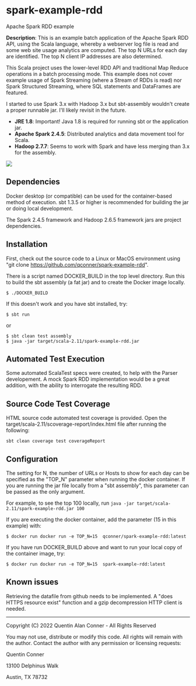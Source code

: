 # spark-example-rdd
Apache Spark RDD example

**Description**:  This is an example batch application of the Apache Spark RDD API, using the Scala language,
whereby a webserver log file is read and some web site usage analytics are computed.
The top N URLs for each day are identified.  The top N client IP addresses are also determined.

This Scala project uses the lower-level RDD API and traditional Map Reduce operations in a batch processing mode.
This example does not cover example usage of Spark Streaming (where a Stream of RDDs is read) 
nor Spark Structured Streaming, where SQL statements and DataFrames are featured.

I started to use Spark 3.x with Hadoop 3.x but sbt-assembly wouldn't create a proper runnable jar.  I'll likely revisit in the future.

  - **JRE 1.8**: Important!  Java 1.8 is required for running sbt or the application jar.
  - **Apache Spark 2.4.5**: Distributed analytics and data movement tool for Scala.
  - **Hadoop 2.7.7**:  Seems to work with Spark and have less merging than 3.x for the assembly.

![](https://www.getdeveloper.net/wp-content/uploads/2018/01/9A41ED48-70B6-4A73-B20F-3FD39883411A-e1515486109106.jpeg)

## Dependencies

Docker desktop (or compatible) can be used for the container-based method of execution.
sbt 1.3.5 or higher is recommended for building the jar or doing local development.

The Spark 2.4.5 framework and Hadoop 2.6.5 framework jars are project dependencies.

## Installation

First, check out the source code to a Linux or MacOS environment using "git clone https://github.com/qconner/spark-example-rdd".

There is a script named DOCKER_BUILD in the top level directory.  Run this to build the sbt assembly (a fat jar) and to create the Docker image locally.

```
$ ./DOCKER_BUILD
```

If this doesn't work and you have sbt installed, try:

```
$ sbt run
```

or

```
$ sbt clean test assembly
$ java -jar target/scala-2.11/spark-example-rdd.jar
```

## Automated Test Execution

Some automated ScalaTest specs were created, to help with the Parser developement.  A mock Spark RDD implementation would be a
great addition, with the ability to interrogate the resulting RDD.

## Source Code Test Coverage

HTML source code automated test coverage is provided.  Open the target/scala-2.11/scoverage-report/index.html file after
running the following:
```
sbt clean coverage test coverageReport
```

## Configuration

The setting for N, the number of URLs or Hosts to show for each day can be specified as the "TOP_N" parameter when running the docker container.
If you are running the jar file locally from a "sbt assembly", this parameter can be passed as the only argument.

For example, to see the top 100 locally, run `java -jar target/scala-2.11/spark-example-rdd.jar 100`

If you are executing the docker container, add the parameter (15 in this example) with:

```
$ docker run docker run -e TOP_N=15  qconner/spark-example-rdd:latest
```

If you have run DOCKER_BUILD above and want to run your local copy of the container image, try:
```
$ docker run docker run -e TOP_N=15  spark-example-rdd:latest
```

## Known issues

Retrieving the datafile from github needs to be implemented.  A "does HTTPS resource exist" function and a gzip decompression HTTP client is needed.

----

Copyright (C) 2022 Quentin Alan Conner - All Rights Reserved

You may not use, distribute or modify this code.  All rights will remain with the author.  Contact the author with any permission or licensing requests:

Quentin Conner

13100 Delphinus Walk

Austin, TX  78732


